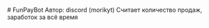 #   F u n P a y B o t 
 
Автор: discord (morikyt)
Считает количество продаж, заработок за всё время
